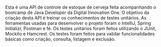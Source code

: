 Esta é uma API de controle de estoque de cerveja feita acompanhando o bootcamp de Java Developer da Digital Innovation One. 
O objetivo da criação desta API é treinar os conhecimentos de testes unitários.
As ferramentas usadas para desenvolver o projeto foram o IntelliJ, Spring Initializr, Postman e fé.
Os testes unitários foram feitos utilizando o JUnit, Mockito e Hamcrest. Os testes foram feitos para validar funcionalidades básicas como criação, consulta, listagem e exclusão.
